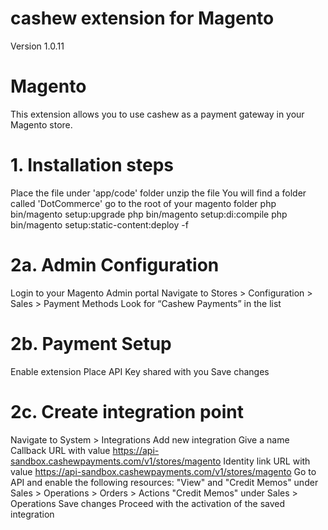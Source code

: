 # cashew extension for Magento
Version 1.0.11

# Magento
This extension allows you to use cashew as a payment gateway in your Magento store.

# 1. Installation steps
Place the file under 'app/code' folder
unzip the file
You will find a folder called 'DotCommerce'
go to the root of your magento folder
php bin/magento setup:upgrade
php bin/magento setup:di:compile
php bin/magento setup:static-content:deploy -f
# 2a. Admin Configuration
Login to your Magento Admin portal
Navigate to Stores > Configuration > Sales > Payment Methods
Look for “Cashew Payments” in the list
# 2b. Payment Setup
Enable extension
Place API Key shared with you
Save changes
# 2c. Create integration point
Navigate to System > Integrations
Add new integration
Give a name
Callback URL with value https://api-sandbox.cashewpayments.com/v1/stores/magento
Identity link URL with value https://api-sandbox.cashewpayments.com/v1/stores/magento
Go to API and enable the following resources:
"View" and "Credit Memos" under Sales > Operations > Orders > Actions
"Credit Memos" under Sales > Operations
Save changes
Proceed with the activation of the saved integration